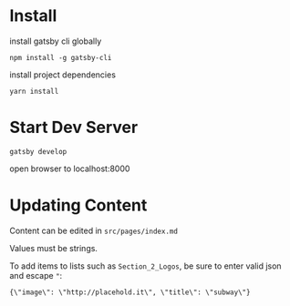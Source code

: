 # Install

install gatsby cli globally
```
npm install -g gatsby-cli
```

install project dependencies
```
yarn install
```

# Start Dev Server
```
gatsby develop
```

open browser to localhost:8000

# Updating Content

Content can be edited in `src/pages/index.md`

Values must be strings.

To add items to lists such as `Section_2_Logos`, be sure to enter valid json and escape `"`:
```
{\"image\": \"http://placehold.it\", \"title\": \"subway\"}
```